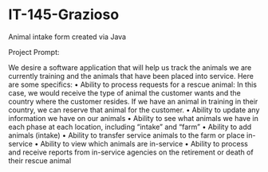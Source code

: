# IT-145-Grazioso
Animal intake form created via Java

Project Prompt:

We desire a software application that will help us track the animals we are currently training and the animals that have been placed into service. Here are some specifics:
• Ability to process requests for a rescue animal: In this case, we would receive the type of animal the customer wants and the country where the customer resides. If we have an animal in training in their country, we can reserve that animal for the customer.
• Ability to update any information we have on our animals
• Ability to see what animals we have in each phase at each location, including “intake” and “farm”
• Ability to add animals (intake)
• Ability to transfer service animals to the farm or place in-service
• Ability to view which animals are in-service
• Ability to process and receive reports from in-service agencies on the retirement or death of their rescue animal

